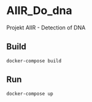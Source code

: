 # AIIR_Do_dna
Projekt AIIR - Detection of DNA

## Build

`docker-compose build`

## Run 

`docker-compose up`
